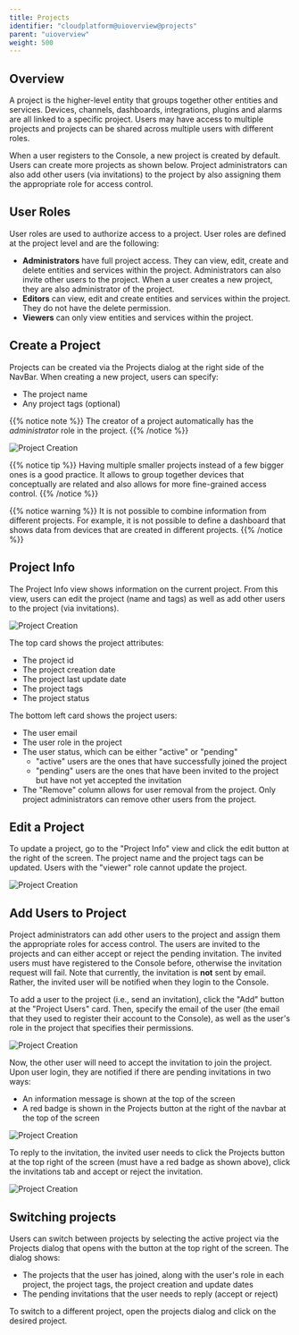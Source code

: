 ```yaml
---
title: Projects
identifier: "cloudplatform@uioverview@projects"
parent: "uioverview"
weight: 500
---
```


## Overview

A project is the higher-level entity that groups together other entities and services. Devices, channels, dashboards, integrations, plugins and alarms are all linked to a specific project. Users may have access to multiple projects and projects can be shared across multiple users with different roles.

When a user registers to the Console, a new project is created by default. Users can create more projects as shown below. Project administrators can also add other users (via invitations) to the project by also assigning them the appropriate role for access control.

## User Roles

User roles are used to authorize access to a project. User roles are defined at the project level and are the following:

- **Administrators** have full project access. They can view, edit, create and delete entities and services within the project. Administrators can also invite other users to the project. When a user creates a new project, they are also administrator of the project.
- **Editors** can view, edit and create entities and services within the project. They do not have the delete permission.
- **Viewers** can only view entities and services within the project.

## Create a Project

Projects can be created via the Projects dialog at the right side of the NavBar. When creating a new project, users can specify:

- The project name
- Any project tags (optional)

{{% notice note %}}
The creator of a project automatically has the _administrator_ role in the project.
{{% /notice %}}

![Project Creation](/images/projects/create-project.gif?width=60pc)

{{% notice tip %}}
Having multiple smaller projects instead of a few bigger ones is a good practice. It allows to group together devices that conceptually are related and also allows for more fine-grained access control.
{{% /notice %}}

{{% notice warning %}}
It is not possible to combine information from different projects. For example, it is not possible to define a dashboard that shows data from devices that are created in different projects.
{{% /notice %}}

## Project Info

The Project Info view shows information on the current project. From this view, users can edit the project (name and tags) as well as add other users to the project (via invitations).

![Project Creation](/images/projects/project-info.jpg?width=60pc)

The top card shows the project attributes:

- The project id
- The project creation date
- The project last update date
- The project tags
- The project status

The bottom left card shows the project users:

- The user email
- The user role in the project
- The user status, which can be either "active" or "pending"
  - "active" users are the ones that have successfully joined the project
  - "pending" users are the ones that have been invited to the project but have not yet accepted the invitation
- The "Remove" column allows for user removal from the project. Only project administrators can remove other users from the project.

## Edit a Project

To update a project, go to the "Project Info" view and click the edit button at the right of the screen. The project name and the project tags can be updated. Users with the "viewer" role cannot update the project.

![Project Creation](/images/projects/update-project.jpg?width=60pc)

## Add Users to Project

Project administrators can add other users to the project and assign them the appropriate roles for access control. The users are invited to the projects and can either accept or reject the pending invitation. The invited users must have registered to the Console before, otherwise the invitation request will fail. Note that currently, the invitation is **not** sent by email. Rather, the invited user will be notified when they login to the Console.

To add a user to the project (i.e., send an invitation), click the "Add" button at the "Project Users" card. Then, specify the email of the user (the email that they used to register their account to the Console), as well as the user's role in the project that specifies their permissions.

![Project Creation](/images/projects/invite-users.jpg?width=60pc)

Now, the other user will need to accept the invitation to join the project. Upon user login, they are notified if there are pending invitations in two ways:

- An information message is shown at the top of the screen
- A red badge is shown in the Projects button at the right of the navbar at the top of the screen

![Project Creation](/images/projects/invitation-notification.jpg?width=60pc)

To reply to the invitation, the invited user needs to click the Projects button at the top right of the screen (must have a red badge as shown above), click the invitations tab and accept or reject the invitation.

![Project Creation](/images/projects/invitation-reply.jpg?width=60pc)

## Switching projects

Users can switch between projects by selecting the active project via the Projects dialog that opens with the button at the top right of the screen. The dialog shows:

- The projects that the user has joined, along with the user's role in each project, the project tags, the project creation and update dates
- The pending invitations that the user needs to reply (accept or reject)

To switch to a different project, open the projects dialog and click on the desired project.
